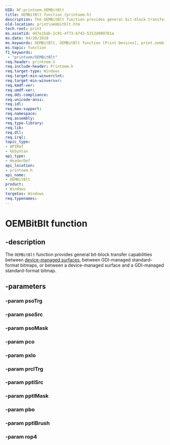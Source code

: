 ```yaml
---
UID: NF:printoem.OEMBitBlt
title: OEMBitBlt function (printoem.h)
description: The OEMBitBlt function provides general bit-block transfer capabilities between device-managed surfaces, between GDI-managed standard-format bitmaps, or between a device-managed surface and a GDI-managed standard-format bitmap.
old-location: print\oembitblt.htm
tech.root: print
ms.assetid: d47e1bdb-2c91-4f73-b742-5312d989781a
ms.date: 04/20/2018
ms.keywords: OEMBitBlt, OEMBitBlt function [Print Devices], print.oembitblt, print_unidrv-pscript_rendering_972c744c-971c-423f-a4fe-92b87cef8094.xml, printoem/OEMBitBlt
ms.topic: function
f1_keywords:
 - "printoem/OEMBitBlt"
req.header: printoem.h
req.include-header: Printoem.h
req.target-type: Windows
req.target-min-winverclnt: 
req.target-min-winversvr: 
req.kmdf-ver: 
req.umdf-ver: 
req.ddi-compliance: 
req.unicode-ansi: 
req.idl: 
req.max-support: 
req.namespace: 
req.assembly: 
req.type-library: 
req.lib: 
req.dll: 
req.irql: 
topic_type:
- APIRef
- kbSyntax
api_type:
- HeaderDef
api_location:
- printoem.h
api_name:
- OEMBitBlt
product:
- Windows
targetos: Windows
req.typenames: 
---
```


# OEMBitBlt function


## -description


The <code>OEMBitBlt</code> function provides general bit-block transfer capabilities between <a href="https://docs.microsoft.com/windows-hardware/drivers/">device-managed surfaces</a>, between GDI-managed standard-format bitmaps, or between a device-managed surface and a GDI-managed standard-format bitmap.


## -parameters




### -param psoTrg


### -param psoSrc


### -param psoMask


### -param pco


### -param pxlo


### -param prclTrg


### -param pptlSrc


### -param pptlMask


### -param pbo


### -param pptlBrush


### -param rop4

